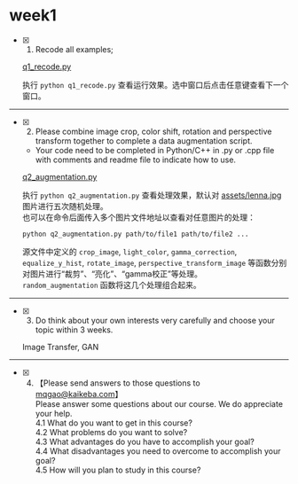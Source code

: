 # week1

- [x] 1. Recode all examples;

  [q1_recode.py](./q1_recode.py)

  执行 `python q1_recode.py` 查看运行效果。选中窗口后点击任意键查看下一个窗口。

---

- [x] 2. Please combine image crop, color shift, rotation and perspective transform together to complete a data augmentation script.  
  - Your code need to be completed in Python/C++ in .py or .cpp file with comments and readme file to indicate how to use.  

  [q2_augmentation.py](./q2_augmentation.py)

  执行 `python q2_augmentation.py` 查看处理效果，默认对 [assets/lenna.jpg](../assets/lenna.jpg) 图片进行五次随机处理。  
  也可以在命令后面传入多个图片文件地址以查看对任意图片的处理：

    ```shell
    python q2_augmentation.py path/to/file1 path/to/file2 ...
    ```

  源文件中定义的 `crop_image`, `light_color`, `gamma_correction`, `equalize_y_hist`, `rotate_image`, `perspective_transform_image` 等函数分别对图片进行“裁剪”、“亮化”、“gamma校正”等处理。  
  `random_augmentation` 函数将这几个处理组合起来。

---

- [x] 3. Do think about your own interests very carefully and choose your topic within 3 weeks.

  Image Transfer, GAN

---

- [x] 4. 【Please send answers to those questions to mqgao@kaikeba.com】  
  Please answer some questions about our course. We do appreciate your help.  
  4.1 What do you want to get in this course?  
  4.2 What problems do you want to solve?  
  4.3 What advantages do you have to accomplish your goal?  
  4.4 What disadvantages you need to overcome to accomplish your goal?  
  4.5 How will you plan to study in this course?
